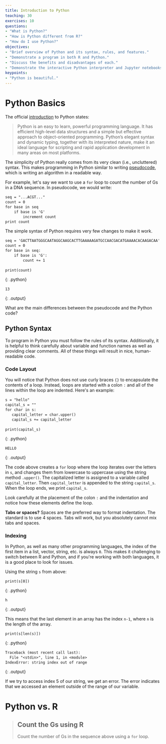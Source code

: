 ```yaml
---
title: Introduction to Python
teaching: 30
exercises: 10
questions:
- "What is Python?"
- "How is Python different from R?"
- "How do I use Python?"
objectives:
- "Brief overview of Python and its syntax, rules, and features."
- "Demonstrate a program in both R and Python."
- "Discuss the benefits and disadvantages of each."
- "Demonstrate the interactive Python interpreter and Jupyter notebooks."
keypoints:
- "Python is beautiful."
---
```


# Python Basics

The official [introduction](https://docs.python.org/3.6/tutorial/) to Python states:

>Python is an easy to learn, powerful programming language. It has efficient high-level data structures and a simple but effective approach to object-oriented programming. Python’s elegant syntax and dynamic typing, together with its interpreted nature, make it an ideal language for scripting and rapid application development in many areas on most platforms.

The simplicity of Python really comes from its very clean (i.e., uncluttered) syntax. This makes programming in Python similar to writing [pseudocode](https://en.wikipedia.org/wiki/Pseudocode), which is writing an algorithm in a readable way. 

For example, let's say we want to use a `for` loop to count the number of Gs in a DNA sequence. In pseudocode, we would write:

```
seq = "...ACGT..."
count = 0
for base in seq
    if base is 'G'
        increment count
print count
```

The simple syntax of Python requires very few changes to make it work. 

~~~
seq = 'GACTTAATGGGCAATAGGCAAGCACTTGAAAAAGATGCCAACGACATGAAAACACAAGACAA'
count = 0
for base in seq:
    if base is 'G':
        count += 1

print(count)
~~~
{: .python}

~~~
13
~~~
{: .output}

What are the main differences between the pseudocode and the Python code? 

## Python Syntax

To program in Python you must follow the rules of its syntax. Additionally, it is helpful to think carefully about variable and function names as well as providing clear comments. All of these things will result in nice, human-readable code. 

### Code Layout

You will notice that Python does not use curly braces `{}` to encapsulate the contents of a loop. Instead, loops are started with a colon `:` and all of the lines within the loop are indented. Here's an example:

~~~
s = "hello"
capital_s = ""
for char in s:
   capital_letter = char.upper()
   capital_s += capital_letter

print(capital_s) 
~~~
{: .python}

~~~
HELLO
~~~
{: .output}

The code above creates a `for` loop where the loop iterates over the letters in `s`, and changes them from lowercase to uppercase using the string method `.upper()`. 
The capitalized letter is assigned to a variable called `capital_letter`. Then `capital_letter` is appended to the string `capital_s`. 
When the loop ends, we print `capital_s`.

Look carefully at the placement of the colon `:` and the indentation and notice how these elements define the loop. 

**Tabs or spaces?** Spaces are the preferred way to format indentation. The standard is to use 4 spaces. Tabs will work, but you absolutely cannot mix tabs and spaces. 

### Indexing

In Python, as well as many other programming languages, the index of the first item in a list, vector, string, etc. is always `0`. This makes it challenging to switch between R and Python, and if you're working with both languages, it is a good place to look for issues.

Using the string `s` from above:

~~~
print(s[0])
~~~
{: .python}

~~~
h
~~~
{: .output}

This means that the last element in an array has the index `n-1`, where `n` is the length of the array.

~~~
print(s[len(s)])
~~~
{: .python}

~~~
Traceback (most recent call last):
  File "<stdin>", line 1, in <module>
IndexError: string index out of range
~~~
{: .output}

If we try to access index 5 of our string, we get an error. The error indicates that we accessed an element outside of the range of our variable. 


# Python vs. R

> ## Count the Gs using R
>
> Count the number of Gs in the sequence above using a `for` loop.
>
> > <!-- ## Solution
> > ~~~
> > seq <- 'GACTTAATGGGCAATAGGCAAGCACTTGAAAAAGATGCCAACGACATGAAAACACAAGACAA'
> > seq_split <- strsplit(seq, "")[[1]]
> > count <- 0
> > for(base in seq_split){
> >     if(base == 'G'){
> >         count <- count + 1
> >     }
> > }
> > print(count)
> > ~~~
> > {: .python}
> {: .solution} -->
{: .challenge}

> ## What is the simplest way to count the Gs?
>
> Count the number of Gs in the sequence above using either R or Python in a simpler way.
>
> > <!-- ## Python Solution
> > ~~~
> > seq <- 'GACTTAATGGGCAATAGGCAAGCACTTGAAAAAGATGCCAACGACATGAAAACACAAGA
> > print(seq.count('G'))
> > ~~~
> > {: .python}
> {: .solution} -->
> 
> > <!-- ## R Solution
> > ~~~
> > seq <- 'GACTTAATGGGCAATAGGCAAGCACTTGAAAAAGATGCCAACGACATGAAAACACAAGA
> > ???
> > ~~~
> > {: .python}
> {: .solution} -->
{: .challenge}

There are a lot of blogs and articles comparing R and Python. Many of these comparisons (like this [infographic](https://www.datacamp.com/community/tutorials/r-or-python-for-data-analysis#gs.3P0PoiY)) do not tell you which is "better". That's because this is up to you. It really depends on what you're trying to do. Typically for a lot of bioinformatics projects, you will find yourself needing to know both. This is simply because many of the very useful tools for working with biological data are written in a variety of languages. Thus, it is up to the researcher to interact with them and develop cohesive pipelines for data curation and analysis. 

# Getting Started with Python

For this class we will primarily use Jupyter notebooks or the interactive interpreter. 

## Interactive Interpeter

You can run python in various tools. Perhaps the most straightforward is to use the interactive Python interpreter. To enter the Python console, simple open a terminal window and type `python`.

```
$ python
```
~~~
Python 3.6.0 |Anaconda custom (x86_64)| (default, Dec 23 2016, 13:19:00) 
[GCC 4.2.1 Compatible Apple LLVM 6.0 (clang-600.0.57)] on darwin
Type "help", "copyright", "credits" or "license" for more information.
>>> 
~~~
{: .output}

In the console, you will always have `>>>` as the command prompt. Now you can type any Python code and execute it by hitting enter.

~~~
>>> 2.3 * 14.4
~~~
{: .python}

~~~
33.12
~~~
{: .output}

Like R, Python makes a handy desktop calculator. 

When using the interactive console, it's important to remember that indentation still matters. (In Python, it is common to use `range()` to loop for a specific number of times.)

~~~
>>> for i in range(5):
...
~~~
{: .python}

When you hit enter after a colon `:`, the prompt changes, indicating that you are within a loop. Enter the loop contents after indenting and end the loop by adding an extra newline.

~~~
>>> for i in range(5):
...    print(i)
...
~~~
{: .python}

~~~
0
1
2
3
4
~~~
{: .output}

**To exit** the interactive console, type **_control+D_**.


### Executing Scripts

One of the more practical uses of Python in the command line is to execute scripts. Several of the examples above are contained within the script called _01-intro.py_. You can run this whole script from the command line in your terminal:

```
python 01-intro.py
```
~~~
13
13
HELLO
~~~
{: .output}

## IPython Interactive Console

IPython is another interpreter comes with Anaconda that makes typing in code blocks (like loops) easier. It also uses a prompt to distinctly label input and output. 

Open an IPython console from your terminal window:

```
$ ipython
```

You will see that the initial prompt is waiting for input. 

~~~
In [1]: 100 * 20
~~~
{: .python}

~~~
Out [1]: 2000
~~~
{: .output}

Another great thing about IPython is that you can also use Unix commands like `ls` and `cd`.

**To exit** the interactive console, type **_control+D_**.


## Jupyter Notebooks

Running Python interactively in the console is nice for simple code. But it is preferable to use an IDE or notebook to write well-documented Python code that is integrated with visualizations and annotations. For this, the [Jupyter](http://jupyter.org/) notebooks are an excellent tool. The Jupyter project started as IPython and has grown into an important tool for data science that is useful for many different languages (including R).

Start a Jupyter notebook in the terminal:

```
$ jupyter notebook
```

This should open your default browser. You can start a new Python notebook by selecting **_New->Python 3_**

![jupyter browser](../fig/jupyter1.png)

A new Python 3 Jupyter notebook will open. This now allows you integrate Python code with Markdown to fully integrate documentation with your code. 

![jupyter browser](../fig/jupyter2.png)

Each cell in a Jupyter notebook can be executed and you can choose the type of cell using the pull-down menu in the toolbar. By default the cell is **_Code_**. Any thing you enter in a cell can be executed by using the "play" button in the tool bar or with **_Shift+Enter_** via the keyboard. 

> ## Count the Gs using Python in a Jupyter Notebook
>
> Replicate one of the solutions give above in a Jupyter notebook. Add some Markdown text to describe your program.
>
> > <!--## Solution
> > 
> > ![jupyter browser](../fig/jupyter3.png)
> {: .solution}-->
{: .challenge}

## Spyder

The Anaconda install also comes with a Python IDE that is similar to RStudio. It is called Spyder. You can open a Spyder instance by executing the command in your terminal window:

```
$ spyder
```
